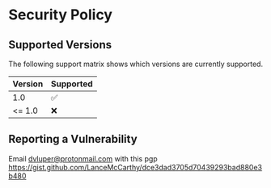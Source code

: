# Security Policy

## Supported Versions

The following support matrix shows which versions are currently supported.

| Version | Supported          |
| ------- | ------------------ |
|   1.0   | :white_check_mark: |
| <= 1.0  | :x:                |

## Reporting a Vulnerability

Email dvluper@protonmail.com with this pgp https://gist.github.com/LanceMcCarthy/dce3dad3705d70439293bad880e3b480 
